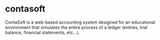 # contasoft
ContaSoft is a web-based accounting system designed for an educational environment that simulates the entire process of a ledger (entries, trial balance, financial statements, etc...).
